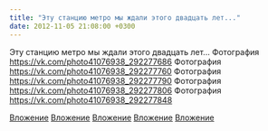 ```yaml
---
title: "Эту станцию метро мы ждали этого двадцать лет..."
date: 2012-11-05 21:08:00 +0300
---
```


Эту станцию метро мы ждали этого двадцать лет...
Фотография
https://vk.com/photo41076938_292277686
Фотография
https://vk.com/photo41076938_292277760
Фотография
https://vk.com/photo41076938_292277790
Фотография
https://vk.com/photo41076938_292277806
Фотография
https://vk.com/photo41076938_292277848

[Вложение](https://vk.com/photo41076938_292277686)
[Вложение](https://vk.com/photo41076938_292277760)
[Вложение](https://vk.com/photo41076938_292277790)
[Вложение](https://vk.com/photo41076938_292277806)
[Вложение](https://vk.com/photo41076938_292277848)
